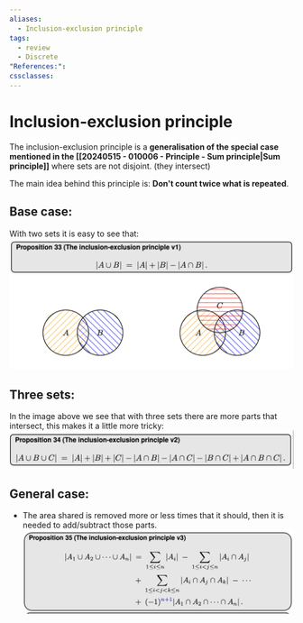 ```yaml
---
aliases:
  - Inclusion-exclusion principle
tags:
  - review
  - Discrete
"References:": 
cssclasses:
---
```

# Inclusion-exclusion principle
The inclusion-exclusion principle is a **generalisation of the special case mentioned in the [[20240515 - 010006 - Principle - Sum principle|Sum principle]]** where sets are not disjoint. (they intersect)

The main idea behind this principle is: **Don't count twice what is repeated**. 

## Base case:
With two sets it is easy to see that:
![Pasted image 20240205122741](../99%20-%20Meta/0.%20Attachments/Pasted%20image%2020240205122741.png)

## Three sets:
In the image above we see that with three sets there are more parts that intersect, this makes it a little more tricky:
![Pasted image 20240205123251](../99%20-%20Meta/0.%20Attachments/Pasted%20image%2020240205123251.png)

## General case:
+ The area shared is removed more or less times that it should, then it is needed to add/subtract those parts. 
![Pasted image 20240205123235](../99%20-%20Meta/0.%20Attachments/Pasted%20image%2020240205123235.png)


